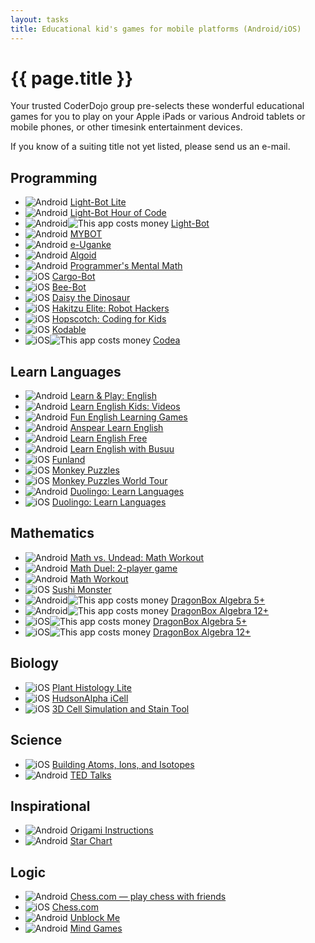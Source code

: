 ```yaml
---
layout: tasks
title: Educational kid's games for mobile platforms (Android/iOS)
---
```

{{ page.title }}
================

Your trusted CoderDojo group pre-selects these wonderful educational
games for you to play on your Apple iPads or various Android tablets 
or mobile phones, or other timesink entertainment devices.

If you know of a suiting title not yet listed, please send us an e-mail.

Programming
-----------
* ![][a] [Light-Bot Lite](https://play.google.com/store/apps/details?id=com.lightbot.lightbot)
* ![][a] [Light-Bot Hour of Code](https://play.google.com/store/apps/details?id=com.lightbot.lightbothoc)
* ![][a]![][$] [Light-Bot](https://play.google.com/store/apps/details?id=com.lightbot.lightbot)
* ![][a] [MYBOT](https://play.google.com/store/apps/details?id=com.anujraghav.mybot)
* ![][a] [e-Uganke](https://play.google.com/store/apps/details?id=si.fri.euganke)
* ![][a] [Algoid](https://play.google.com/store/apps/details?id=fr.cyann.algoid)
* ![][a] [Programmer's Mental Math](https://play.google.com/store/apps/details?id=main.mentalmath)
* ![][i] [Cargo-Bot](https://itunes.apple.com/us/app/cargo-bot/id519690804)
* ![][i] [Bee-Bot](https://itunes.apple.com/si/app/bee-bot/id500131639)
* ![][i] [Daisy the Dinosaur](https://itunes.apple.com/in/app/daisy-the-dinosaur/id490514278)
* ![][i] [Hakitzu Elite: Robot Hackers](https://itunes.apple.com/in/app/hakitzu-elite-robot-hackers/id599976903)
* ![][i] [Hopscotch: Coding for Kids](https://itunes.apple.com/in/app/hopscotch-coding-for-kids/id617098629)
* ![][i] [Kodable](https://itunes.apple.com/us/app/kodable/id577673067)
* ![][i]![][$] [Codea](https://itunes.apple.com/us/app/codea/id439571171)

Learn Languages
---------------
* ![][a] [Learn & Play: English](https://play.google.com/store/apps/details?id=free.langame.rivex)
* ![][a] [Learn English Kids: Videos](https://play.google.com/store/apps/details?id=com.britishcouncil.avonmobility.learnenglishkids)
* ![][a] [Fun English Learning Games](https://play.google.com/store/apps/details?id=com.pumkin.fun)
* ![][a] [Anspear Learn English](https://play.google.com/store/apps/details?id=com.anspear.language.englishiap)
* ![][a] [Learn English Free](https://play.google.com/store/apps/details?id=com.alrwabee.learnenglishfree)
* ![][a] [Learn English with Busuu](https://play.google.com/store/apps/details?id=com.busuu.android.enc)
* ![][i] [Funland](https://itunes.apple.com/us/app/funland/id630632324)
* ![][i] [Monkey Puzzles](https://itunes.apple.com/us/app/monkey-puzzles/id705145024)
* ![][i] [Monkey Puzzles World Tour](https://itunes.apple.com/us/app/monkey-puzzles-world-tour/id738364486)
* ![][a] [Duolingo: Learn Languages](https://play.google.com/store/apps/details?id=com.duolingo)
* ![][i] [Duolingo: Learn Languages](https://itunes.apple.com/us/app/duolingo-learn-languages-for/id570060128)

Mathematics
-----------
* ![][a] [Math vs. Undead: Math Workout](https://play.google.com/store/apps/details?id=com.mathvszombies.mathgame)
* ![][a] [Math Duel: 2-player game](https://play.google.com/store/apps/details?id=com.mathduel2playersgame.mathgame)
* ![][a] [Math Workout](https://play.google.com/store/apps/details?id=andrei.brusentcov.survivalmath)
* ![][i] [Sushi Monster](https://itunes.apple.com/us/app/sushi-monster/id512651258)
* ![][a]![][$] [DragonBox Algebra 5+](https://play.google.com/store/apps/details?id=com.wewanttoknow.DragonBoxPlus)
* ![][a]![][$] [DragonBox Algebra 12+](https://play.google.com/store/apps/details?id=com.wewanttoknow.DragonBox2)
* ![][i]![][$] [DragonBox Algebra 5+](https://itunes.apple.com/us/app/dragonbox-algebra-5+/id522069155)
* ![][i]![][$] [DragonBox Algebra 12+](https://itunes.apple.com/us/app/dragonbox-algebra-12+/id634444186)

Biology
-------
* ![][i] [Plant Histology Lite](https://itunes.apple.com/ca/app/plant-histology-lite/id450818648)
* ![][i] [HudsonAlpha iCell](https://itunes.apple.com/us/app/hudsonalpha-icell/id364882015)
* ![][i] [3D Cell Simulation and Stain Tool](https://itunes.apple.com/us/app/3d-cell-simulation-stain-tool/id381129413)

Science
-------
* ![][i] [Building Atoms, Ions, and Isotopes](https://itunes.apple.com/ca/app/building-atoms-ions-isotopes/id437001161)
* ![][a] [TED Talks](https://play.google.com/store/apps/details?id=com.ted.android)

Inspirational
-------------
* ![][a] [Origami Instructions](https://play.google.com/store/apps/details?id=com.artelplus.origami)
* ![][a] [Star Chart](https://play.google.com/store/apps/details?id=com.escapistgames.starchart)

Logic
-----
* ![][a] [Chess.com — play chess with friends](https://play.google.com/store/apps/details?id=com.chess)
* ![][i] [Chess.com](https://itunes.apple.com/us/app/chess-play-learn/id329218549)
* ![][a] [Unblock Me](https://play.google.com/store/apps/details?id=com.kiragames.unblockmefree)
* ![][a] [Mind Games](https://play.google.com/store/apps/details?id=com.oxothuk.worldpuzzle)


[a]: /images/android-icon-16.png "Android"
[i]: /images/ios-icon-16.png "iOS"
[$]: /images/dollar-icon-16.png "This app costs money"
